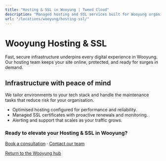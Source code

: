 ```yaml
---
title: "Hosting & SSL in Wooyung | Tweed Cloud"
description: "Managed hosting and SSL services built for Wooyung organisations."
url: "/locations/wooyung/hosting-ssl/"
---
```


# Wooyung Hosting & SSL

Fast, secure infrastructure underpins every digital experience in Wooyung. Our hosting team keeps your site online, protected, and ready for surges in demand.

## Infrastructure with peace of mind

We tailor environments to your tech stack and handle the maintenance tasks that reduce risk for your organisation.

- Optimised hosting configured for performance and reliability.
- Managed SSL certificates with proactive renewals and monitoring.
- Alerting and support that scales as your traffic grows.

### Ready to elevate your Hosting & SSL in Wooyung?

[Book a consultation](/consultation/) · [Contact our team](/contact/)

[Return to the Wooyung hub](/locations/wooyung/)
